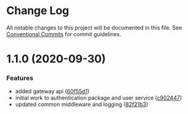 # Change Log

All notable changes to this project will be documented in this file.
See [Conventional Commits](https://conventionalcommits.org) for commit guidelines.

# 1.1.0 (2020-09-30)


### Features

* added gateway api ([60f55d1](https://github.com/chrishontoir/finance_system/commit/60f55d188b2653912323b6371fe50253ab378251))
* initial work to authentication package and user service ([c902447](https://github.com/chrishontoir/finance_system/commit/c902447f2c1aeda6419107b758505b68107e8b7c))
* updated common middleware and logging ([82f21b3](https://github.com/chrishontoir/finance_system/commit/82f21b363b514f5316ac25c94293f77b74ff36a4))
